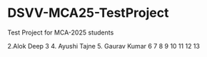 # DSVV-MCA25-TestProject
Test Project for MCA-2025 students

2.Alok Deep
3
4. Ayushi Tajne
5. Gaurav Kumar
6
7
8
9
10
11
12
13